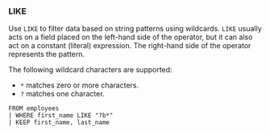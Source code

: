<!--
This is generated by ESQL's AbstractFunctionTestCase. Do no edit it. See ../README.md for how to regenerate it.
-->

### LIKE
Use `LIKE` to filter data based on string patterns using wildcards. `LIKE`
usually acts on a field placed on the left-hand side of the operator, but it can
also act on a constant (literal) expression. The right-hand side of the operator
represents the pattern.

The following wildcard characters are supported:

* `*` matches zero or more characters.
* `?` matches one character.

```
FROM employees
| WHERE first_name LIKE "?b*"
| KEEP first_name, last_name
```
